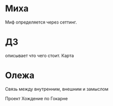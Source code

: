 # Миха
Миф определяется через сеттинг.

# ДЗ
описывает что чего стоит. Карта

# Олежа
Связь между внутренним, внешним и замыслом

Проект 
Хождение по Гокарне